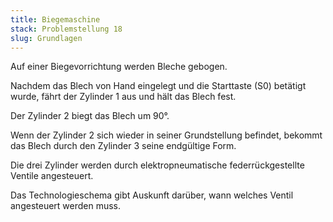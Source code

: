 ```yaml
---
title: Biegemaschine
stack: Problemstellung 18
slug: Grundlagen
---
```


Auf einer Biegevorrichtung werden Bleche gebogen.

Nachdem das Blech von Hand eingelegt und die Starttaste (S0) betätigt wurde, fährt der Zylinder 1 aus und hält das Blech fest.

Der Zylinder 2 biegt das Blech um 90°.

Wenn der Zylinder 2 sich wieder in seiner Grundstellung befindet, bekommt das Blech durch den Zylinder 3 seine endgültige Form.

Die drei Zylinder werden durch elektropneumatische federrückgestellte Ventile angesteuert.

Das Technologieschema gibt Auskunft darüber, wann welches Ventil angesteuert werden muss.
